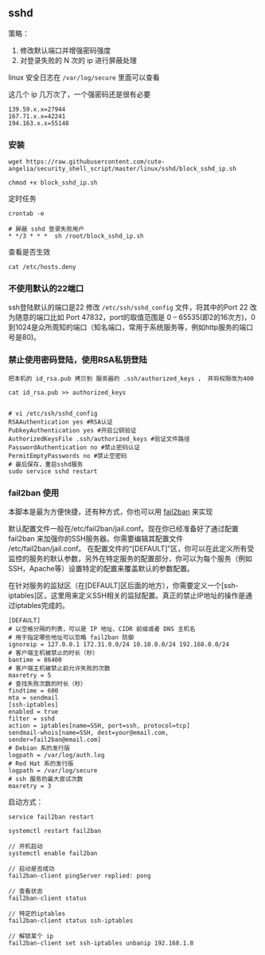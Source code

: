## sshd

策略：

1. 修改默认端口并增强密码强度
2. 对登录失败的 N 次的 ip 进行屏蔽处理

linux 安全日志在 `/var/log/secure` 里面可以查看

这几个 ip 几万次了，一个强密码还是很有必要

```
139.59.x.x=27944
167.71.x.x=42241
194.163.x.x=55148
```

### 安装

```
wget https://raw.githubusercontent.com/cute-angelia/security_shell_script/master/linux/sshd/block_sshd_ip.sh

chmod +x block_sshd_ip.sh
```

定时任务

```
crontab -e

# 屏蔽 sshd 登录失败用户
* */3 * * *  sh /root/block_sshd_ip.sh

```

查看是否生效

```
cat /etc/hosts.deny
```


### 不使用默认的22端口
ssh登陆默认的端口是22 修改 `/etc/ssh/sshd_config` 文件，将其中的Port 22 改为随意的端口比如 Port 47832，port的取值范围是 0 – 65535(即2的16次方)，0到1024是众所周知的端口（知名端口，常用于系统服务等，例如http服务的端口号是80)。

###  禁止使用密码登陆，使用RSA私钥登陆

```
把本机的 id_rsa.pub 拷贝到 服务器的 .ssh/authorized_keys ， 并将权限改为400

cat id_rsa.pub >> authorized_keys


# vi /etc/ssh/sshd_config
RSAAuthentication yes #RSA认证
PubkeyAuthentication yes #开启公钥验证
AuthorizedKeysFile .ssh/authorized_keys #验证文件路径
PasswordAuthentication no #禁止密码认证
PermitEmptyPasswords no #禁止空密码
# 最后保存，重启sshd服务
sudo service sshd restart
```


### fail2ban 使用

本脚本是最为方便快捷，还有种方式，你也可以用 [fail2ban](https://github.com/fail2ban/fail2ban) 来实现

默认配置文件一般在/etc/fail2ban/jail.conf。现在你已经准备好了通过配置 fail2ban 来加强你的SSH服务器。你需要编辑其配置文件 /etc/fail2ban/jail.conf。 在配置文件的“[DEFAULT]”区，你可以在此定义所有受监控的服务的默认参数，另外在特定服务的配置部分，你可以为每个服务（例如SSH，Apache等）设置特定的配置来覆盖默认的参数配置。

在针对服务的监狱区（在[DEFAULT]区后面的地方），你需要定义一个[ssh-iptables]区，这里用来定义SSH相关的监狱配置。真正的禁止IP地址的操作是通过iptables完成的。

```
[DEFAULT]
# 以空格分隔的列表，可以是 IP 地址、CIDR 前缀或者 DNS 主机名
# 用于指定哪些地址可以忽略 fail2ban 防御
ignoreip = 127.0.0.1 172.31.0.0/24 10.10.0.0/24 192.168.0.0/24
# 客户端主机被禁止的时长（秒）
bantime = 86400
# 客户端主机被禁止前允许失败的次数 
maxretry = 5
# 查找失败次数的时长（秒）
findtime = 600
mta = sendmail
[ssh-iptables]
enabled = true
filter = sshd
action = iptables[name=SSH, port=ssh, protocol=tcp]
sendmail-whois[name=SSH, dest=your@email.com, sender=fail2ban@email.com]
# Debian 系的发行版 
logpath = /var/log/auth.log
# Red Hat 系的发行版
logpath = /var/log/secure
# ssh 服务的最大尝试次数 
maxretry = 3
```

启动方式：

```
service fail2ban restart

systemctl restart fail2ban

// 开机启动
systemctl enable fail2ban

// 启动是否成功
fail2ban-client pingServer replied: pong

// 查看状态
fail2ban-client status

// 特定的iptables
fail2ban-client status ssh-iptables

// 解锁某个 ip
fail2ban-client set ssh-iptables unbanip 192.168.1.8
```






